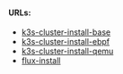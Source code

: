 #### URLs:
- [k3s-cluster-install-base](https://github.com/ShadowUser17/BasicInstalls/blob/master/kubernetes/k3s-cluster-install-base.md)
- [k3s-cluster-install-ebpf](https://github.com/ShadowUser17/BasicInstalls/blob/master/kubernetes/k3s-cluster-install-eBPF.md)
- [k3s-cluster-install-qemu](https://github.com/ShadowUser17/BasicInstalls/blob/master/kubernetes/k3s-cluster-install-qemu.md)
- [flux-install](https://github.com/ShadowUser17/BasicInstalls/blob/master/fluxcd/README.md)
